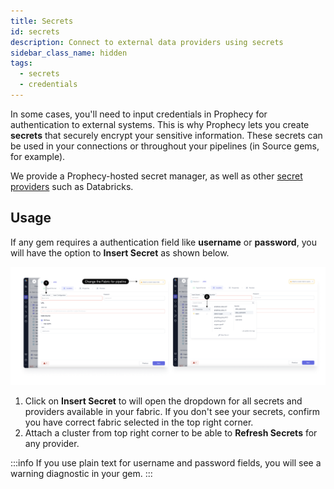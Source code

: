 ```yaml
---
title: Secrets
id: secrets
description: Connect to external data providers using secrets
sidebar_class_name: hidden
tags:
  - secrets
  - credentials
---
```


In some cases, you'll need to input credentials in Prophecy for authentication to external systems. This is why Prophecy lets you create **secrets** that securely encrypt your sensitive information. These secrets can be used in your connections or throughout your pipelines (in Source gems, for example).

We provide a Prophecy-hosted secret manager, as well as other [secret providers](docs/administration/secrets/secret-providers.md) such as Databricks.

## Usage

If any gem requires a authentication field like **username** or **password**, you will have the option to **Insert Secret** as shown below.

![use_secret](img/Use_secret.png)

1. Click on **Insert Secret** to will open the dropdown for all secrets and providers available in your fabric. If you don't see your secrets, confirm you have correct fabric selected in the top right corner.
2. Attach a cluster from top right corner to be able to **Refresh Secrets** for any provider.

:::info
If you use plain text for username and password fields, you will see a warning diagnostic in your gem.
:::
